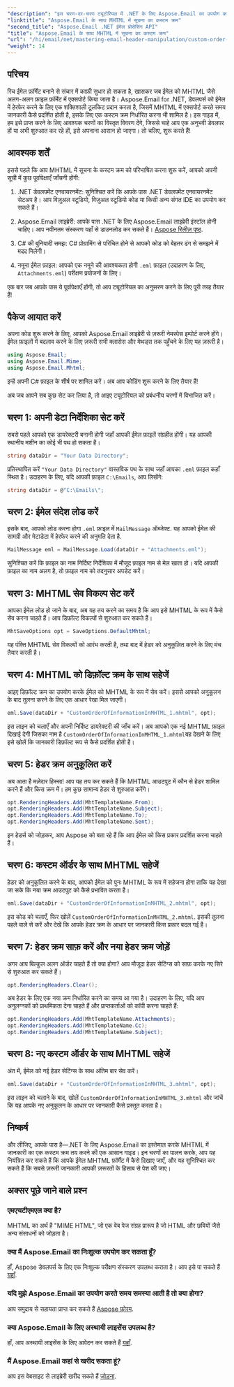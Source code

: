 ```yaml
---
"description": "इस चरण-दर-चरण ट्यूटोरियल में .NET के लिए Aspose.Email का उपयोग करके MHTML में कस्टम सूचना क्रम को परिभाषित करना सीखें।"
"linktitle": "Aspose.Email के साथ MHTML में सूचना का कस्टम क्रम"
"second_title": "Aspose.Email .NET ईमेल प्रोसेसिंग API"
"title": "Aspose.Email के साथ MHTML में सूचना का कस्टम क्रम"
"url": "/hi/email/net/mastering-email-header-manipulation/custom-order-of-information-in-mhtml/"
"weight": 14
---
```


## परिचय

रिच ईमेल फ़ॉर्मेट बनाने से संचार में काफ़ी सुधार हो सकता है, खासकर जब ईमेल को MHTML जैसे अलग-अलग फ़ाइल फ़ॉर्मेट में एक्सपोर्ट किया जाता है। Aspose.Email for .NET, डेवलपर्स को ईमेल में हेरफेर करने के लिए एक शक्तिशाली टूलकिट प्रदान करता है, जिसमें MHTML में एक्सपोर्ट करते समय जानकारी कैसे प्रदर्शित होती है, इसके लिए एक कस्टम क्रम निर्धारित करना भी शामिल है। इस गाइड में, हम इसे प्राप्त करने के लिए आवश्यक चरणों का विस्तृत विवरण देंगे, जिससे चाहे आप एक अनुभवी डेवलपर हों या अभी शुरुआत कर रहे हों, इसे अपनाना आसान हो जाएगा। तो चलिए, शुरू करते हैं!

## आवश्यक शर्तें

इससे पहले कि आप MHTML में सूचना के कस्टम क्रम को परिभाषित करना शुरू करें, आपको अपनी सूची में कुछ पूर्वापेक्षाएँ जाँचनी होंगी:

1. .NET डेवलपमेंट एनवायरनमेंट: सुनिश्चित करें कि आपके पास .NET डेवलपमेंट एनवायरनमेंट सेटअप है। आप विज़ुअल स्टूडियो, विज़ुअल स्टूडियो कोड या किसी अन्य संगत IDE का उपयोग कर सकते हैं।

2. Aspose.Email लाइब्रेरी: आपके पास .NET के लिए Aspose.Email लाइब्रेरी इंस्टॉल होनी चाहिए। आप नवीनतम संस्करण यहाँ से डाउनलोड कर सकते हैं। [Aspose रिलीज़ पृष्ठ](https://releases.aspose.com/email/net/).

3. C# की बुनियादी समझ: C# प्रोग्रामिंग से परिचित होने से आपको कोड को बेहतर ढंग से समझने में मदद मिलेगी।

4. नमूना ईमेल फ़ाइल: आपको एक नमूने की आवश्यकता होगी `.eml` फ़ाइल (उदाहरण के लिए, `Attachments.eml`) परीक्षण प्रयोजनों के लिए।

एक बार जब आपके पास ये पूर्वापेक्षाएँ होंगी, तो आप ट्यूटोरियल का अनुसरण करने के लिए पूरी तरह तैयार हैं!

## पैकेज आयात करें

अपना कोड शुरू करने के लिए, आपको Aspose.Email लाइब्रेरी से ज़रूरी नेमस्पेस इम्पोर्ट करने होंगे। ईमेल फ़ाइलों में बदलाव करने के लिए ज़रूरी सभी क्लासेस और मेथड्स तक पहुँचने के लिए यह ज़रूरी है।

```csharp
using Aspose.Email;
using Aspose.Email.Mime;
using Aspose.Email.Mhtml;
```

इन्हें अपनी C# फ़ाइल के शीर्ष पर शामिल करें। अब आप कोडिंग शुरू करने के लिए तैयार हैं!

अब जब आपने सब कुछ सेट कर लिया है, तो आइए ट्यूटोरियल को प्रबंधनीय चरणों में विभाजित करें।

## चरण 1: अपनी डेटा निर्देशिका सेट करें

सबसे पहले आपको एक डायरेक्टरी बनानी होगी जहाँ आपकी ईमेल फ़ाइलें संग्रहीत होंगी। यह आपकी स्थानीय मशीन का कोई भी पथ हो सकता है।

```csharp
string dataDir = "Your Data Directory";
```

प्रतिस्थापित करें `"Your Data Directory"` वास्तविक पथ के साथ जहाँ आपका `.eml` फ़ाइल कहाँ स्थित है। उदाहरण के लिए, यदि आपकी फ़ाइल `C:\Emails`, आप लिखेंगे:

```csharp
string dataDir = @"C:\Emails\";
```

## चरण 2: ईमेल संदेश लोड करें

इसके बाद, आपको लोड करना होगा `.eml` फ़ाइल में `MailMessage` ऑब्जेक्ट. यह आपको ईमेल की सामग्री और मेटाडेटा में हेरफेर करने की अनुमति देता है.

```csharp
MailMessage eml = MailMessage.Load(dataDir + "Attachments.eml");
```

सुनिश्चित करें कि फ़ाइल का नाम निर्दिष्ट निर्देशिका में मौजूद फ़ाइल नाम से मेल खाता हो। यदि आपकी फ़ाइल का नाम अलग है, तो फ़ाइल नाम को तदनुसार अपडेट करें।

## चरण 3: MHTML सेव विकल्प सेट करें

आपका ईमेल लोड हो जाने के बाद, अब यह तय करने का समय है कि आप इसे MHTML के रूप में कैसे सेव करना चाहते हैं। आप डिफ़ॉल्ट विकल्पों से शुरुआत कर सकते हैं।

```csharp
MhtSaveOptions opt = SaveOptions.DefaultMhtml;
```

यह पंक्ति MHTML सेव विकल्पों को आरंभ करती है, तथा बाद में हेडर को अनुकूलित करने के लिए मंच तैयार करती है।

## चरण 4: MHTML को डिफ़ॉल्ट क्रम के साथ सहेजें

आइए डिफ़ॉल्ट क्रम का उपयोग करके ईमेल को MHTML के रूप में सेव करें। इससे आपको अनुकूलन के बाद तुलना करने के लिए एक आधार रेखा मिल जाएगी।

```csharp
eml.Save(dataDir + "CustomOrderOfInformationInMHTML_1.mhtml", opt);
```

इस लाइन को चलाएँ और अपनी निर्दिष्ट डायरेक्टरी की जाँच करें। अब आपको एक नई MHTML फ़ाइल दिखाई देगी जिसका नाम है `CustomOrderOfInformationInMHTML_1.mhtml`यह देखने के लिए इसे खोलें कि जानकारी डिफ़ॉल्ट रूप से कैसे प्रदर्शित होती है।

## चरण 5: हेडर क्रम अनुकूलित करें

अब आता है मज़ेदार हिस्सा! आप यह तय कर सकते हैं कि MHTML आउटपुट में कौन से हेडर शामिल करने हैं और किस क्रम में। हम कुछ सामान्य हेडर से शुरुआत करेंगे।

```csharp
opt.RenderingHeaders.Add(MhtTemplateName.From);
opt.RenderingHeaders.Add(MhtTemplateName.Subject);
opt.RenderingHeaders.Add(MhtTemplateName.To);
opt.RenderingHeaders.Add(MhtTemplateName.Sent);
```

इन हेडर्स को जोड़कर, आप Aspose को बता रहे हैं कि आप ईमेल को किस प्रकार प्रदर्शित करना चाहते हैं।

## चरण 6: कस्टम ऑर्डर के साथ MHTML सहेजें

हेडर को अनुकूलित करने के बाद, आपको ईमेल को पुनः MHTML के रूप में सहेजना होगा ताकि यह देखा जा सके कि नया क्रम आउटपुट को कैसे प्रभावित करता है।

```csharp
eml.Save(dataDir + "CustomOrderOfInformationInMHTML_2.mhtml", opt);
```

इस कोड को चलाएँ, फिर खोलें `CustomOrderOfInformationInMHTML_2.mhtml`. इसकी तुलना पहले वाले से करें और देखें कि आपके हेडर क्रम के आधार पर जानकारी किस प्रकार बदल गई है।

## चरण 7: हेडर क्रम साफ़ करें और नया हेडर क्रम जोड़ें

अगर आप बिल्कुल अलग ऑर्डर चाहते हैं तो क्या होगा? आप मौजूदा हेडर सेटिंग्स को साफ़ करके नए सिरे से शुरुआत कर सकते हैं।

```csharp
opt.RenderingHeaders.Clear();
```

अब हेडर के लिए एक नया क्रम निर्धारित करने का समय आ गया है। उदाहरण के लिए, यदि आप अनुलग्नकों को प्राथमिकता देना चाहते हैं और प्राप्तकर्ताओं को कॉपी करना चाहते हैं:

```csharp
opt.RenderingHeaders.Add(MhtTemplateName.Attachments);
opt.RenderingHeaders.Add(MhtTemplateName.Cc);
opt.RenderingHeaders.Add(MhtTemplateName.Subject);
```

## चरण 8: नए कस्टम ऑर्डर के साथ MHTML सहेजें

अंत में, ईमेल को नई हेडर सेटिंग्स के साथ अंतिम बार सेव करें।

```csharp
eml.Save(dataDir + "CustomOrderOfInformationInMHTML_3.mhtml", opt);
```

इस लाइन को चलाने के बाद, खोलें `CustomOrderOfInformationInMHTML_3.mhtml` और जांचें कि यह आपके नए अनुकूलन के आधार पर जानकारी कैसे प्रस्तुत करता है।

## निष्कर्ष

और लीजिए, आपके पास है—.NET के लिए Aspose.Email का इस्तेमाल करके MHTML में जानकारी का एक कस्टम क्रम तय करने की एक आसान गाइड। इन चरणों का पालन करके, आप यह नियंत्रित कर सकते हैं कि आपके ईमेल MHTML फ़ॉर्मैट में कैसे दिखाए जाएँ, और यह सुनिश्चित कर सकते हैं कि सबसे ज़रूरी जानकारी आपकी ज़रूरतों के हिसाब से पेश की जाए। 

## अक्सर पूछे जाने वाले प्रश्न

### एमएचटीएमएल क्या है?
MHTML का अर्थ है "MIME HTML", जो एक वेब पेज संग्रह प्रारूप है जो HTML और छवियों जैसे अन्य संसाधनों को जोड़ता है।

### क्या मैं Aspose.Email का निःशुल्क उपयोग कर सकता हूँ?
हाँ, Aspose डेवलपर्स के लिए एक निःशुल्क परीक्षण संस्करण उपलब्ध कराता है। आप इसे पा सकते हैं [यहाँ](https://releases.aspose.com/).

### यदि मुझे Aspose.Email का उपयोग करते समय समस्या आती है तो क्या होगा?
आप समुदाय से सहायता प्राप्त कर सकते हैं [Aspose फ़ोरम](https://forum.aspose.com/c/email/12/).

### क्या Aspose.Email के लिए अस्थायी लाइसेंस उपलब्ध है?
हाँ, आप अस्थायी लाइसेंस के लिए आवेदन कर सकते हैं [यहाँ](https://purchase.aspose.com/temporary-license/).

### मैं Aspose.Email कहां से खरीद सकता हूं?
आप इस वेबसाइट से लाइब्रेरी खरीद सकते हैं [जोड़ना](https://purchase.aspose.com/buy).